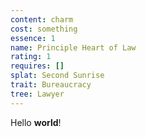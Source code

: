 ```yaml
---
content: charm
cost: something
essence: 1
name: Principle Heart of Law
rating: 1
requires: []
splat: Second Sunrise
trait: Bureaucracy
tree: Lawyer
---
```


Hello **world**!
